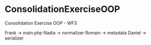 # ConsolidationExerciseOOP
Consolidation Exercise OOP - WF3


Frank -> main.php
Nadia -> normalizer
Romain -> metadata
Daniel -> serializer

